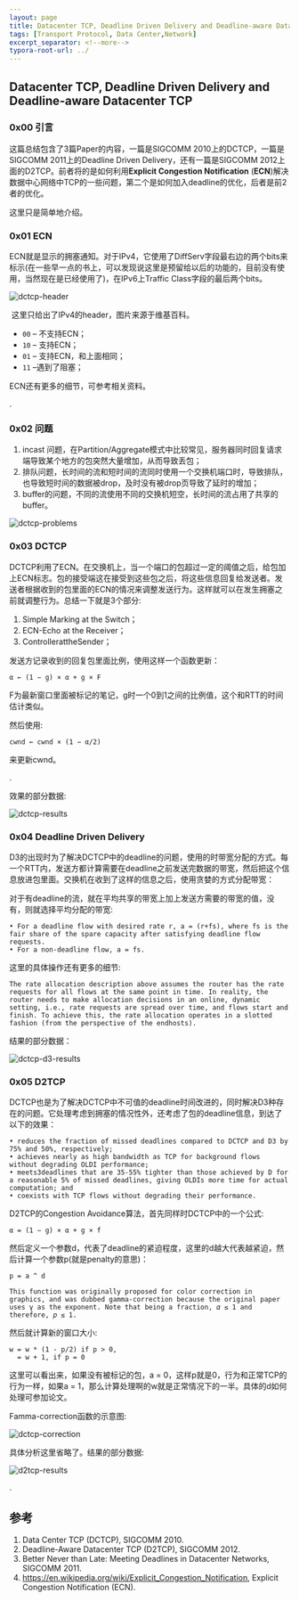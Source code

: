 ```yaml
---
layout: page
title: Datacenter TCP, Deadline Driven Delivery and Deadline-aware Datacenter TCP
tags: [Transport Protocol, Data Center,Network]
excerpt_separator: <!--more-->
typora-root-url: ../
---
```




## Datacenter TCP, Deadline Driven Delivery and Deadline-aware Datacenter TCP



### 0x00 引言

  这篇总结包含了3篇Paper的内容，一篇是SIGCOMM 2010上的DCTCP，一篇是SIGCOMM 2011上的Deadline Driven Delivery，还有一篇是SIGCOMM 2012上面的D2TCP。前者将的是如何利用**Explicit Congestion Notification** (**ECN**)解决数据中心网络中TCP的一些问题，第二个是如何加入deadline的优化，后者是前2者的优化。

  这里只是简单地介绍。



### 0x01 ECN

 ECN就是显示的拥塞通知。对于IPv4，它使用了DiffServ字段最右边的两个bits来标示(在一些早一点的书上，可以发现说这里是预留给以后的功能的，目前没有使用，当然现在是已经使用了)，在IPv6上Traffic Class字段的最后两个bits。

![dctcp-header](/assets/img/dctcp-header.png)

​    这里只给出了IPv4的header，图片来源于维基百科。

- `00` – 不支持ECN；
- `10` – 支持ECN；
- `01` – 支持ECN，和上面相同；
- `11` –遇到了阻塞；

ECN还有更多的细节，可参考相关资料。

.

### 0x02 问题

1. incast 问题，在Partition/Aggregate模式中比较常见，服务器同时回复请求端导致某个地方的包突然大量增加，从而导致丢包；
2. 排队问题，长时间的流和短时间的流同时使用一个交换机端口时，导致排队，也导致短时间的数据被drop，及时没有被drop页导致了延时的增加；
3. buffer的问题，不同的流使用不同的交换机短空，长时间的流占用了共享的buffer。

![dctcp-problems](/assets/img/dctcp-problems.png)



### 0x03 DCTCP

  DCTCP利用了ECN。在交换机上，当一个端口的包超过一定的阈值之后，给包加上ECN标志。包的接受端这在接受到这些包之后，将这些信息回复给发送者。发送者根据收到的包里面的ECN的情况来调整发送行为。这样就可以在发生拥塞之前就调整行为。总结一下就是3个部分:

1. Simple Marking at the Switch；
2. ECN-Echo at the Receiver；
3. ControllerattheSender；

发送方记录收到的回复包里面比例，使用这样一个函数更新：

```
α ← (1 − g) × α + g × F
```

F为最新窗口里面被标记的笔记，g时一个0到1之间的比例值，这个和RTT的时间估计类似。

然后使用:

```
cwnd ← cwnd × (1 − α/2)
```

来更新cwnd。

.

效果的部分数据:

![dctcp-results](/assets/img/dctcp-results.png)



### 0x04 Deadline Driven Delivery 

  D3的出现时为了解决DCTCP中的deadline的问题，使用的时带宽分配的方式。每一个RTT内，发送方都计算需要在deadline之前发送完数据的带宽，然后把这个信息放进包里面。交换机在收到了这样的信息之后，使用贪婪的方式分配带宽：

 对于有deadline的流，就在平均共享的带宽上加上发送方需要的带宽的值，没有，则就选择平均分配的带宽:

```
• For a deadline flow with desired rate r, a = (r+fs), where fs is the fair share of the spare capacity after satisfying deadline flow requests.
• For a non-deadline flow, a = fs.
```

这里的具体操作还有更多的细节:

```
The rate allocation description above assumes the router has the rate requests for all flows at the same point in time. In reality, the router needs to make allocation decisions in an online, dynamic setting, i.e., rate requests are spread over time, and flows start and finish. To achieve this, the rate allocation operates in a slotted fashion (from the perspective of the endhosts). 
```

结果的部分数据：

![dctcp-d3-results](/assets/img/dctcp-d3-results.png)





### 0x05 D2TCP

  DCTCP也是为了解决DCTCP中不可值的deadline时间改进的，同时解决D3种存在的问题。它处理考虑到拥塞的情况性外，还考虑了包的deadline信息，到达了以下的效果：

```
• reduces the fraction of missed deadlines compared to DCTCP and D3 by 75% and 50%, respectively;
• achieves nearly as high bandwidth as TCP for background flows without degrading OLDI performance;
• meets3deadlines that are 35-55% tighter than those achieved by D for a reasonable 5% of missed deadlines, giving OLDIs more time for actual computation; and
• coexists with TCP flows without degrading their performance.
```

D2TCP的Congestion Avoidance算法，首先同样时DCTCP中的一个公式:

```
α = (1 − g) × α + g × f
```

 然后定义一个参数d，代表了deadline的紧迫程度，这里的d越大代表越紧迫，然后计算一个参数p(就是penalty的意思)：

```
p = a ^ d
```

```
This function was originally proposed for color correction in graphics, and was dubbed gamma-correction because the original paper uses γ as the exponent. Note that being a fraction, 𝛼 ≤ 1 and therefore, 𝑝 ≤ 1. 
```

然后就计算新的窗口大小:

```
w = w * (1 - p/2) if p > 0,
  = w + 1, if p = 0
```

 这里可以看出来，如果没有被标记的包，a = 0，这样p就是0，行为和正常TCP的行为一样，如果a = 1，那么计算处理啊的w就是正常情况下的一半。具体的d如何处理可参加论文。

 Famma-correction函数的示意图:



![dctcp-correction](/assets/img/dctcp-correction.png)

  具体分析这里省略了。结果的部分数据:

![d2tcp-results](/assets/img/d2tcp-results.png)





.

## 参考

1. Data Center TCP (DCTCP), SIGCOMM 2010.
2. Deadline-Aware Datacenter TCP (D2TCP), SIGCOMM 2012.
3. Better Never than Late: Meeting Deadlines in Datacenter Networks, SIGCOMM 2011.
4. https://en.wikipedia.org/wiki/Explicit_Congestion_Notification, Explicit Congestion Notification (ECN).